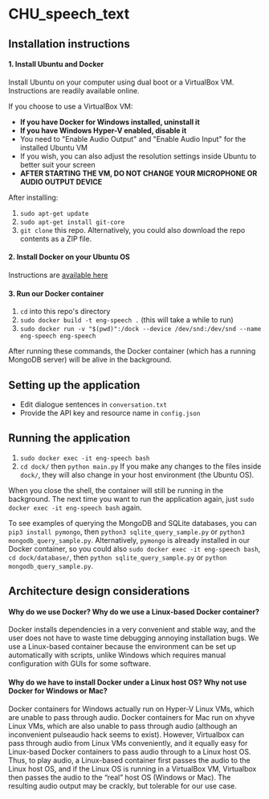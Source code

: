 # CHU_speech_text

## Installation instructions

#### 1. Install Ubuntu and Docker
Install Ubuntu on your computer using dual boot or a VirtualBox VM. Instructions are readily available online.

If you choose to use a VirtualBox VM:
* **If you have Docker for Windows installed, uninstall it**
* **If you have Windows Hyper-V enabled, disable it**
* You need to "Enable Audio Output" and "Enable Audio Input" for the installed Ubuntu VM
* If you wish, you can also adjust the resolution settings inside Ubuntu to better suit your screen
* **AFTER STARTING THE VM, DO NOT CHANGE YOUR MICROPHONE OR AUDIO OUTPUT DEVICE**

After installing:
1. `sudo apt-get update`
2. `sudo apt-get install git-core`
3. `git clone` this repo. Alternatively, you could also download the repo contents as a ZIP file.

#### 2. Install Docker on your Ubuntu OS
Instructions are [available here](https://docs.docker.com/install/linux/docker-ce/ubuntu/)

#### 3. Run our Docker container
1. `cd` into this repo's directory
2. `sudo docker build -t eng-speech .` (this will take a while to run)
3. `sudo docker run -v "$(pwd)":/dock --device /dev/snd:/dev/snd --name eng-speech eng-speech`

After running these commands, the Docker container (which has a running MongoDB server) will be alive in the background.

## Setting up the application
* Edit dialogue sentences in `conversation.txt`
* Provide the API key and resource name in `config.json`

## Running the application
1. `sudo docker exec -it eng-speech bash`
2. `cd dock/` then `python main.py`
If you make any changes to the files inside `dock/`, they will also change in your host environment (the Ubuntu OS).

When you close the shell, the container will still be running in the background. The next time you want to run the application again, just `sudo docker exec -it eng-speech bash` again.

To see examples of querying the MongoDB and SQLite databases, you can `pip3 install pymongo`, then `python3 sqlite_query_sample.py` or `python3 mongodb_query_sample.py`.
Alternatively, `pymongo` is already installed in our Docker container, so you could also `sudo docker exec -it eng-speech bash`, `cd dock/database/`, then `python sqlite_query_sample.py` or `python mongodb_query_sample.py`.

## Architecture design considerations

#### Why do we use Docker? Why do we use a Linux-based Docker container?
Docker installs dependencies in a very convenient and stable way, and the user does not have to waste time debugging annoying installation bugs. We use a Linux-based container because the environment can be set up automatically with scripts, unlike Windows which requires manual configuration with GUIs for some software.

#### Why do we have to install Docker under a Linux host OS? Why not use Docker for Windows or Mac?
Docker containers for Windows actually run on Hyper-V Linux VMs, which are unable to pass through audio. Docker containers for Mac run on xhyve Linux VMs, which are also unable to pass through audio (although an inconvenient pulseaudio hack seems to exist). However, Virtualbox can pass through audio from Linux VMs conveniently, and it equally easy for Linux-based Docker containers to pass audio through to a Linux host OS. Thus, to play audio, a Linux-based container first passes the audio to the Linux host OS, and if the Linux OS is running in a VirtualBox VM, Virtualbox then passes the audio to the “real” host OS (Windows or Mac). The resulting audio output may be crackly, but tolerable for our use case.
